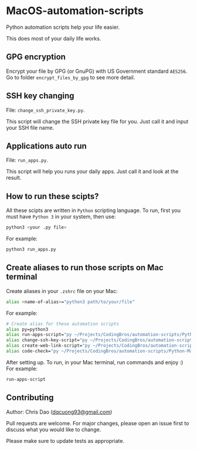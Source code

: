# MacOS-automation-scripts 
Python automation scripts help your life easier.

This does most of your daily life works.

## GPG encryption
Encrypt your file by GPG (or GnuPG) with US Government standard `AES256`. 
Go to folder `encrypt_files_by_gpg` to see more detail.

## SSH key changing
File: `change_ssh_private_key.py`. 

This script will change the SSH private key file for you. Just call it and input your SSH file name.

## Applications auto run
File: `run_apps.py`. 

This script will help you runs your daily apps. Just call it and look at the result.

## How to run these scipts?
All these scipts are written in `Python` scripting language. To run, first you must have `Python 3` in your system, 
then use:
```zsh
python3 <your .py file>
```
For example:
```zsh
python3 run_apps.py
```

## Create aliases to run those scripts on Mac terminal
Create aliases in your ```.zshrc``` file on your Mac:
```zsh
alias <name-of-alias>="python3 path/to/your/file"
```
For example:
```zsh
# Create alias for these automation scripts
alias py=python3
alias run-apps-script="py ~/Projects/CodingBros/automation-scripts/Python-MacOS/run_apps.py"
alias change-ssh-key-script="py ~/Projects/CodingBros/automation-scripts/Python-MacOS/change_ssh_private_key.py"
alias create-web-link-script="py ~/Projects/CodingBros/automation-scripts/Python-MacOS/create-web-link.py"
alias code-check="py ~/Projects/CodingBros/automation-scripts/Python-MacOS/python-format-checking.py"
```
After setting up. To run, in your Mac terminal, run commands and enjoy :)
For example:
```zsh
run-apps-script
```

## Contributing
Author: Chris Dao (dqcuong93@gmail.com)

Pull requests are welcome. For major changes, please open an issue first to discuss what you would like to change.

Please make sure to update tests as appropriate.
